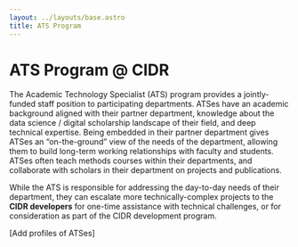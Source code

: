 ```yaml
---
layout: ../layouts/base.astro
title: ATS Program
---
```


# ATS Program @ CIDR

The Academic Technology Specialist (ATS) program provides a jointly-funded staff position to participating departments. ATSes have an academic background aligned with their partner department, knowledge about the data science / digital scholarship landscape of their field, and deep technical expertise. Being embedded in their partner department gives ATSes an “on-the-ground” view of the needs of the department, allowing them to build long-term working relationships with faculty and students. ATSes often teach methods courses within their departments, and collaborate with scholars in their department on projects and publications.

While the ATS is responsible for addressing the day-to-day needs of their department, they can escalate more technically-complex projects to the **CIDR developers** for one-time assistance with technical challenges, or for consideration as part of the CIDR development program.

[Add profiles of ATSes]

